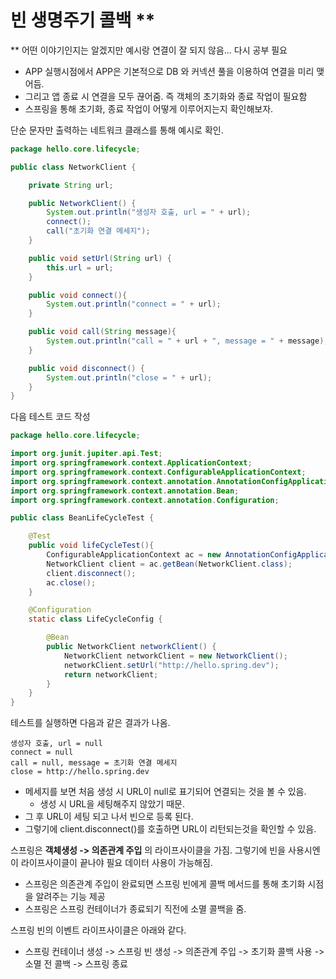 # 빈 생명주기 콜백 **

** 어떤 이야기인지는 알겠지만 예시랑 연결이 잘 되지 않음... 다시 공부 필요

* APP 실행시점에서 APP은 기본적으로 DB 와 커넥션 풀을 이용하여 연결을 미리 맺어듬.
* 그리고 앱 종료 시 연결을 모두 끊어줌. 즉 객체의 초기화와 종료 작업이 필요함
* 스프링을 통해 초기화, 종료 작업이 어떻게 이루어지는지 확인해보자.

단순 문자만 출력하는 네트워크 클래스를 통해 예시로 확인.
```java
package hello.core.lifecycle;

public class NetworkClient {

    private String url;

    public NetworkClient() {
        System.out.println("생성자 호출, url = " + url);
        connect();
        call("초기화 연결 메세지");
    }

    public void setUrl(String url) {
        this.url = url;
    }

    public void connect(){
        System.out.println("connect = " + url);
    }

    public void call(String message){
        System.out.println("call = " + url + ", message = " + message);
    }

    public void disconnect() {
        System.out.println("close = " + url);
    }
}
```

다음 테스트 코드 작성
```java
package hello.core.lifecycle;

import org.junit.jupiter.api.Test;
import org.springframework.context.ApplicationContext;
import org.springframework.context.ConfigurableApplicationContext;
import org.springframework.context.annotation.AnnotationConfigApplicationContext;
import org.springframework.context.annotation.Bean;
import org.springframework.context.annotation.Configuration;

public class BeanLifeCycleTest {

    @Test
    public void lifeCycleTest(){
        ConfigurableApplicationContext ac = new AnnotationConfigApplicationContext(LifeCycleConfig.class);
        NetworkClient client = ac.getBean(NetworkClient.class);
        client.disconnect();
        ac.close();
    }

    @Configuration
    static class LifeCycleConfig {

        @Bean
        public NetworkClient networkClient() {
            NetworkClient networkClient = new NetworkClient();
            networkClient.setUrl("http://hello.spring.dev");
            return networkClient;
        }
    }
}
```
테스트를 실행하면 다음과 같은 결과가 나옴.

```text
생성자 호출, url = null
connect = null
call = null, message = 초기화 연결 메세지
close = http://hello.spring.dev
```

* 메세지를 보면 처음 생성 시 URL이 null로 표기되어 연결되는 것을 볼 수 있음.
  * 생성 시 URL을 세팅해주지 않았기 때문.
* 그 후 URL이 세팅 되고 나서 빈으로 등록 된다.
* 그렇기에 client.disconnect()를 호출하면 URL이 리턴되는것을 확인할 수 있음.

스프링은 **객체생성 -> 의존관계 주입** 의 라이프사이클을 가짐. 그렇기에 빈을 사용시엔 이 라이프사이클이 끝나야 필요 데이터 사용이 가능해짐.

* 스프링은 의존관계 주입이 완료되면 스프링 빈에게 콜백 메서드를 통해 초기화 시점을 알려주는 기능 제공
* 스프링은 스프링 컨테이너가 종료되기 직전에 소멸 콜백을 줌.

스프링 빈의 이벤트 라이프사이클은 아래와 같다.
* 스프링 컨테이너 생성 -> 스프링 빈 생성 -> 의존관계 주입 -> 초기화 콜백 사용 -> 소멸 전 콜백 -> 스프링 종료

